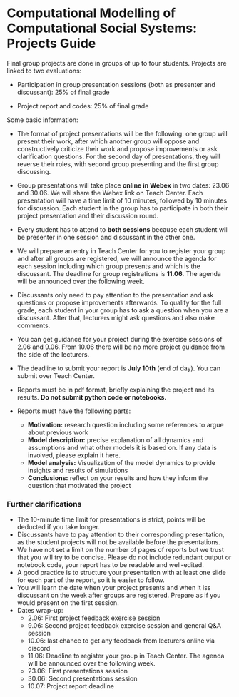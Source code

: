 # Computational Modelling of Computational Social Systems: Projects Guide

Final group projects are done in groups of up to four students. Projects are linked to two evaluations:

- Participation in group presentation sessions (both as presenter and discussant): 25% of final grade

- Project report and codes: 25% of final grade

Some basic information:

- The format of project presentations will be the following: one group will present their work, after which another group will oppose and constructively criticize their work and propose improvements or ask clarification questions. For the second day of presentations, they will reverse their roles, with second group presenting and the first group discussing.

- Group presentations will take place **online in Webex** in two dates: 23.06 and 30.06. We will share the Webex link on Teach Center. Each presentation will have a time limit of 10 minutes, followed by 10 minutes for discussion. Each student in the group has to participate in both their project presentation and their discussion round.

- Every student has to attend to **both sessions** because each student will be presenter in one session and discussant in the other one. 

- We will prepare an entry in Teach Center for you to register your group and after all groups are registered, we will announce the agenda for each session including which group presents and which is the discussant. The deadline for group registrations is **11.06**.  The agenda will be announced over the following week.

- Discussants only need to pay attention to the presentation and ask questions or propose improvements afterwards. To qualify for the full grade, each student in your group has to ask a question when you are a discussant. After that, lecturers might ask questions and also make comments.

- You can get guidance for your project during the exercise sessions of 2.06 and 9.06. From 10.06 there will be no more project guidance from the side of the lecturers.

- The deadline to submit your report is **July 10th** (end of day). You can submit over Teach Center.

- Reports must be in pdf format, briefly explaining the project and its results. **Do not submit python code or notebooks.**

- Reports must have the following parts:
  - **Motivation:** research question including some references to argue about previous work
  - **Model description:** precise explanation of all dynamics and assumptions and what other models it is based on. If any data is involved, please explain it here.
  - **Model analysis:** Visualization of the model dynamics to provide insights and results of simulations
  - **Conclusions:** reflect on your results and how they inform the question that motivated the project




### Further clarifications
- The 10-minute time limit for presentations is strict, points will be deducted if you take longer.
- Discussants have to pay attention to their corresponding presentation, as the student projects will not be available before the presentations.
- We have not set a limit on the number of pages of reports but we trust that you will try to be concise. Please do not include redundant output or notebook code, your report has to be readable and well-edited.
- A good practice is to  structure your presentation with at least one slide for each part of the report, so it is easier to follow.
- You will learn the date when your project presents and when it iss discussant on the week after groups are registered. Prepare as if you would present on the first session.
- Dates wrap-up:
  - 2.06: First project feedback exercise session
  - 9.06: Second project feedback exercise session and general Q&A session
  - 10.06: last chance to get any feedback from lecturers online via discord
  - 11.06: Deadline to register your group in Teach Center. The agenda will be announced over the following week.
  - 23.06: First presentations session
  - 30.06: Second presentations session
  - 10.07: Project report deadline